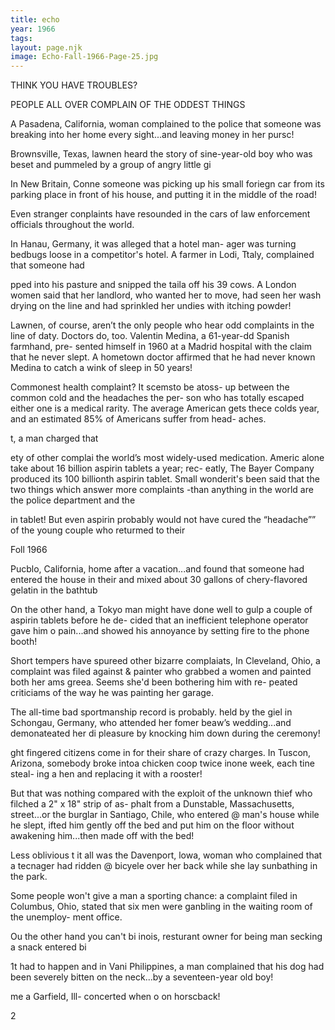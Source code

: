 ```yaml
---
title: echo
year: 1966
tags:
layout: page.njk
image: Echo-Fall-1966-Page-25.jpg
---
```

THINK YOU HAVE TROUBLES?

PEOPLE ALL OVER COMPLAIN OF THE ODDEST THINGS

A Pasadena, California, woman complained to the
police that someone was breaking into her home every
sight...and leaving money in her pursc!

Brownsville, Texas, lawnen heard the story of
sine-year-old boy who was beset and pummeled by a
group of angry little gi

In New Britain, Conne
someone was picking up his small foriegn car from its
parking place in front of his house, and putting it in
the middle of the road!

Even stranger conplaints have resounded in the
cars of law enforcement officials throughout the world.

In Hanau, Germany, it was alleged that a hotel man-
ager was turning bedbugs loose in a competitor's hotel.
A farmer in Lodi, Ttaly, complained that someone had

pped into his pasture and snipped the taila off his
39 cows. A London women said that her landlord, who
wanted her to move, had seen her wash drying on the
line and had sprinkled her undies with itching powder!

Lawnen, of course, aren’t the only people who hear
odd complaints in the line of daty. Doctors do, too.
Valentin Medina, a 61-year-dd Spanish farmhand, pre-
sented himself in 1960 at a Madrid hospital with the
claim that he never slept. A hometown doctor affirmed
that he had never known Medina to catch a wink of
sleep in 50 years!

Commonest health complaint? It scemsto be atoss-
up between the common cold and the headaches the per-
son who has totally escaped either one is a medical
rarity. The average American gets thece colds  year,
and an estimated 85% of Americans suffer from head-
aches.

t, a man charged that

ety of other complai
the world’s most widely-used medication. Americ
alone take about 16 billion aspirin tablets a year; rec-
eatly, The Bayer Company produced its 100 billionth
aspirin tablet. Small wonderit's been said that the two
things which answer more complaints -than anything
in the world are the police department and the

in tablet!
But even aspirin probably would not have cured the
“headache”” of the young couple who returmed to their

Foll 1966

Pucblo, California, home after a vacation...and found
that someone had entered the house in their
and mixed about 30 gallons of chery-flavored gelatin
in the bathtub

On the other hand, a Tokyo man might have done
well to gulp a couple of aspirin tablets before he de-
cided that an inefficient telephone operator gave him
o pain...and showed his annoyance by setting fire to
the phone booth!

Short tempers have spureed other bizarre complaiats,
In Cleveland, Ohio, a complaint was filed against &
painter who grabbed a women and painted both her
ams greea. Seems she'd been bothering him with re-
peated criticiams of the way he was painting her garage.

The all-time bad sportmanship record is probably.
held by the giel in Schongau, Germany, who attended
her fomer beaw’s wedding...and demonateated her di
pleasure by knocking him down during the ceremony!

ght fingered citizens come in for their share of
crazy charges. In Tuscon, Arizona, somebody broke
intoa chicken coop twice inone week, each tine steal-
ing a hen and replacing it with a rooster!

But that was nothing compared with the exploit of
the unknown thief who filched a 2" x 18" strip of as-
phalt from a Dunstable, Massachusetts, street...or
the burglar in Santiago, Chile, who entered @ man's
house while he slept, ifted him gently off the bed and
put him on the floor without awakening him...then made
off with the bed!

Less oblivious t it all was the Davenport, lowa,
woman who complained that a tecnager had ridden @
bicyele over her back while she lay sunbathing in the
park.

Some people won't give a man a sporting chance:
a complaint filed in Columbus, Ohio, stated that six
men were ganbling in the waiting room of the unemploy-
ment office.

Ou the other hand you can't bi
inois, resturant owner for being
man secking a snack entered bi

1t had to happen and  in Vani
Philippines, a man complained that his dog had been
severely bitten on the neck...by a seventeen-year old
boy!

me a Garfield, Ill-
concerted when o
on horscback!

2
